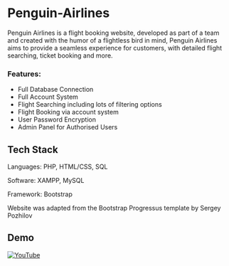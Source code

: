 # Penguin-Airlines

Penguin Airlines is a flight booking website, developed as part of a team and created with the humor of a flightless bird in mind, Penguin Airlines aims to provide a seamless experience for customers, with detailed flight searching, ticket booking and more.

### Features:
- Full Database Connection
- Full Account System 
- Flight Searching including lots of filtering options
- Flight Booking via account system
- User Password Encryption
- Admin Panel for Authorised Users

## Tech Stack

Languages: PHP, HTML/CSS, SQL

Software: XAMPP, MySQL

Framework: Bootstrap

Website was adapted from the Bootstrap Progressus template by Sergey Pozhilov

## Demo

[![YouTube](http://i.ytimg.com/vi/gvM42a200L0/hqdefault.jpg)](https://www.youtube.com/watch?v=gvM42a200L0)
